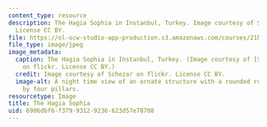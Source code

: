 ```yaml
---
content_type: resource
description: The Hagia Sophia in Instanbul, Turkey. Image courtesy of Schezar on flickr.
  License CC BY.
file: https://ol-ocw-studio-app-production.s3.amazonaws.com/courses/21h-161-the-middle-east-in-the-20th-century-fall-2015/6906dbf6f37993129236623d57e78708_21h-161f15.jpg
file_type: image/jpeg
image_metadata:
  caption: The Hagia Sophia in Instanbul, Turkey. (Image courtesy of [Schezar](http://www.flickr.com/photos/rym/7994536767/in/photolist-dbs6fP-7n4RPm-7mYFLK-6Jep8t-bW3oMt-9n2pwG-fVizrZ-81sJGA-48Whf7-rdL2Ke-dbsesw-AQzT9H-aiH2eN-dbs6QE-9QWVpz-9WqNM7-aRNqqK-7n1g1r-nhXX7n-6sKN6D-6rQiad-6tqXrq-pKotfw-ai6j58-6tmPjz-az6PLz-mMoven-6sPT7N-ai6qSk-cdaDWE-9RY7r6-f2Bmk-2inZKJ-5mxTcs-71ATae-7n1fw6-a94Tb3-9EQ2hg-37eCsf-cdoJ3Y-h8fwCP-bEHGUY-b8xNA6-69ZM7-bFVT7n-7mYBY4-dV1sft-dvQsmF-BugwUh-ASRrfn)
    on flickr. License CC BY.)
  credit: Image courtesy of Schezar on flickr. License CC BY.
  image-alt: A night time view of an ornate structure with a rounded roof, framed
    by four pillars.
resourcetype: Image
title: The Hagia Sophia
uid: 6906dbf6-f379-9312-9236-623d57e78708
---
```


